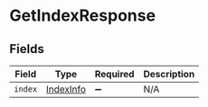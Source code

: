 # GetIndexResponse


## Fields

| Field                                         | Type                                          | Required                                      | Description                                   |
| --------------------------------------------- | --------------------------------------------- | --------------------------------------------- | --------------------------------------------- |
| `index`                                       | [IndexInfo](../../models/shared/indexinfo.md) | :heavy_minus_sign:                            | N/A                                           |